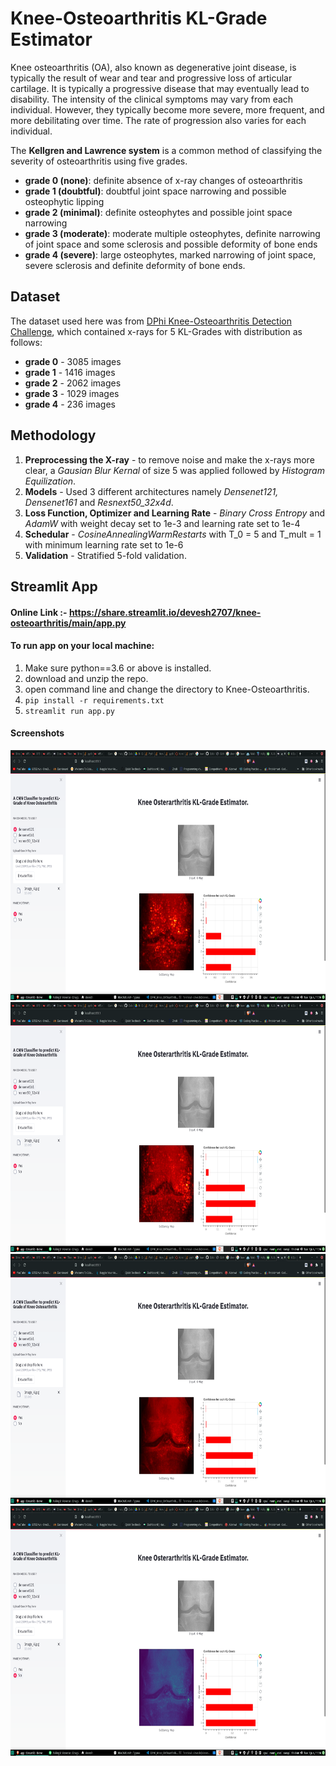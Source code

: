 # Knee-Osteoarthritis KL-Grade Estimator

Knee osteoarthritis (OA), also known as degenerative joint disease, is typically the result of wear and tear and progressive loss of articular cartilage. It is typically a progressive disease that may eventually lead to disability. The intensity of the clinical symptoms may vary from each individual. However, they typically become more severe, more frequent, and more debilitating over time. The rate of progression also varies for each individual.

The **Kellgren and Lawrence system** is a common method of classifying the severity of osteoarthritis using five grades. 

- **grade 0 (none)**: definite absence of x-ray changes of osteoarthritis
- **grade 1 (doubtful)**: doubtful joint space narrowing and possible osteophytic lipping
- **grade 2 (minimal)**: definite osteophytes and possible joint space narrowing
- **grade 3 (moderate)**: moderate multiple osteophytes, definite narrowing of joint space and some sclerosis and possible deformity of bone ends
- **grade 4 (severe)**: large osteophytes, marked narrowing of joint space, severe sclerosis and definite deformity of bone ends.

## Dataset

The dataset used here was from [DPhi Knee-Osteoarthritis Detection Challenge]('https://dphi.tech/challenges/data-sprint-35-osteoarthritis-knee-x-ray/81/overview/about'), which contained x-rays for 5 KL-Grades with distribution as follows:

- **grade 0** - 3085 images
- **grade 1** - 1416 images
- **grade 2** - 2062 images
- **grade 3** - 1029 images
- **grade 4** - 236 images

## Methodology

1. **Preprocessing the X-ray** - to remove noise and make the x-rays more clear, a *Gausian Blur Kernal* of size 5 was applied followed by *Histogram Equilization*.
2. **Models** - Used 3 different architectures namely *Densenet121, Densenet161* and *Resnext50_32x4d*.
3. **Loss Function, Optimizer and Learning Rate** - *Binary Cross Entropy* and *AdamW* with weight decay set to 1e-3 and learning rate set to 1e-4
4. **Schedular** - *CosineAnnealingWarmRestarts* with T_0 = 5 and T_mult = 1 with minimum learning rate set to 1e-6
5. **Validation** - Stratified 5-fold validation. 

## Streamlit App

#### Online Link :- https://share.streamlit.io/devesh2707/knee-osteoarthritis/main/app.py

#### To run app on your local machine:

1. Make sure python==3.6 or above is installed.
2. download and unzip the repo.
3. open command line and change the directory to Knee-Osteoarthritis.
4. `pip install -r requirements.txt`
5. `streamlit run app.py`

#### Screenshots

<center><img src= "./images/app_1.jpg" width="800px", height="400px"/></center>

<center><img src= "./images/app_2.jpg" width="800px", height="400px"/></center>

<center><img src= "./images/app_3.jpg" width="800px", height="400px"/></center>

<center><img src= "./images/app_4.jpg" width="800px", height="400px"/></center>

